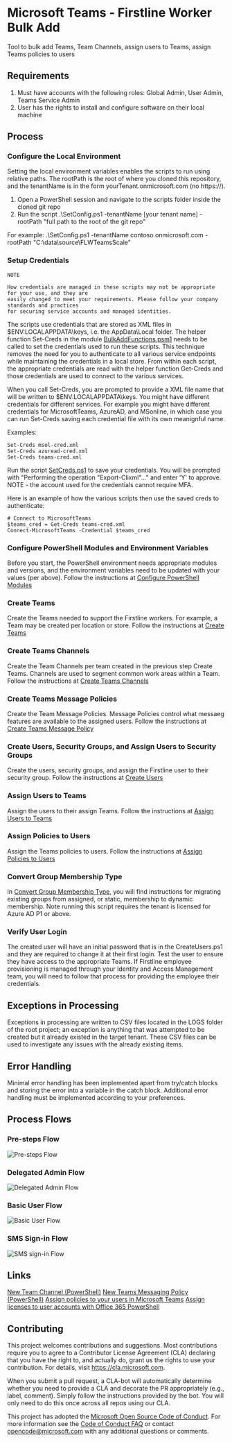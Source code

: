 # Microsoft Teams - Firstline Worker Bulk Add

Tool to bulk add Teams, Team Channels, assign users to Teams, assign Teams policies to users

## Requirements

1. Must have accounts with the following roles: Global Admin, User Admin, Teams Service Admin
2. User has the rights to install and configure software on their local machine

## Process

### Configure the Local Environment

Setting the local environment variables enables the scripts to run using relative paths.  The rootPath is the root of where you cloned this repository, and the tenantName is in the form yourTenant.onmicrosoft.com (no https://).

1. Open a PowerShell session and navigate to the scripts folder inside the cloned git repo
2. Run the script .\SetConfig.ps1 -tenantName [your tenant name] -rootPath "full path to the root of the git repo"

For example: .\SetConfig.ps1 -tenantName contoso.onmicrosoft.com -rootPath "C:\data\source\FLWTeamsScale"

### Setup Credentials

    NOTE
    
    How credentials are managed in these scripts may not be appropriate for your use, and they are 
    easily changed to meet your requirements. Please follow your company standards and practices 
    for securing service accounts and managed identities.

The scripts use credentials that are stored as XML files in $ENV:LOCALAPPDATA\keys, i.e. the AppData\Local folder.  The helper function Set-Creds in the module [BulkAddFunctions.psm1](./scripts/BulkAddFunctions.psm1) needs to be called to set the credentials used to run these scripts.  This technique removes the need for you to authenticate to all various service endpoints while maintaining the credentials in a local store.  From within each script, the appropriate credentials are read with the helper function Get-Creds and those credentials are used to connect to the various services.

When you call Set-Creds, you are prompted to provide a XML file name that will be written to $ENV:LOCALAPPDATA\keys.  You might have different credentials for different services.  For example you might have different credentials for MicrosoftTeams, AzureAD, and MSonline, in which case you can run Set-Creds saving each credential file with its own meanignful name.

Examples:

    Set-Creds msol-cred.xml
    Set-Creds azuread-cred.xml
    Set-Creds teams-cred.xml 

Run the script [SetCreds.ps1](./scripts/SetCreds.ps1) to save your credentials.  You will be prompted with "Performing the operation "Export-Clixml"..." and enter 'Y' to approve.  NOTE - the account used for the credentials cannot require MFA.

Here is an example of how the various scripts then use the saved creds to authenticate:

    # Connect to MicrosoftTeams
    $teams_cred = Get-Creds teams-cred.xml
    Connect-MicrosoftTeams -Credential $teams_cred

### Configure PowerShell Modules and Environment Variables

Before you start, the PowerShell environment needs appropriate modules and versions, and the environment variables need to be updated with your values (per above).  Follow the instructions at [Configure PowerShell Modules](./docs/ConfigurePowerShellModules.md)

### Create Teams

Create the Teams needed to support the Firstline workers.  For example, a Team may be created per location or store.  Follow the instructions at [Create Teams](./docs/CreateTeams.md)

### Create Teams Channels

Create the Team Channels per team created in the previous step Create Teams.  Channels are used to segment common work areas within a Team.  Follow the instructions at [Create Teams Channels](./docs/CreateTeamsChannels.md)

### Create Teams Message Policies

Create the Team Message Policies.  Message Policies control what messaeg features are available to the assigned users.  Follow the instructions at [Create Teams Message Policy](./docs/CreateTeamsMessagePolicies.md)

### Create Users, Security Groups, and Assign Users to Security Groups

Create the users, security groups, and assign the Firstline user to their security group. Follow the instructions at [Create Users](./docs/CreateUsers.md)

### Assign Users to Teams

Assign the users to their assign Teams. Follow the instructions at [Assign Users to Teams](./docs/AssignUserstoTeams.md)

### Assign Policies to Users

Assign the Teams policies to users. Follow the instructions at [Assign Policies to Users](./docs/AssignPoliciestoUsers.md)

### Convert Group Membership Type

In [Convert Group Membership Type](./docs/ConvertGroupMembershipType.md), you will find instructions for migrating existing groups from assigned, or static, membership to dynamic membership.  Note running this script requires the tenant is licensed for Azure AD P1 or above.

### Verify User Login

The created user will have an initial password that is in the CreateUsers.ps1 and they are required to change it at their first login.  Test the user to ensure they have access to the appropriate Teams.  If Firstline employee provisioning is managed through your Identity and Access Management team, you will need to follow that process for providing the employee their credentials.

## Exceptions in Processing

Exceptions in processing are written to CSV files located in the LOGS folder of the root project; an exception is anything that was attempted to be created but it already existed in the target tenant.  These CSV files can be used to investigate any issues with the already existing items.

## Error Handling

Minimal error handling has been implemented apart from try/catch blocks and storing the error into a variable in the catch block.  Additional error handling must be implemented according to your preferences.

## Process Flows

### Pre-steps Flow

![Pre-steps Flow](./media/Pre-stepsFlow.png)

### Delegated Admin Flow

![Delegated Admin Flow](./media/DelegatedAdminFlow.png)

### Basic User Flow

![Basic User Flow](./media/BasicUserFlow.png)

### SMS Sign-in Flow

![SMS sign-in Flow](./media/SMSSign-inFlow.png)

## Links

[New Team Channel (PowerShell)](https://docs.microsoft.com/en-us/powershell/module/teams/new-teamchannel?view=teams-ps)
[New Teams Messaging Policy (PowerShell)](https://docs.microsoft.com/en-us/powershell/module/skype/new-csteamsmessagingpolicy?view=skype-ps)
[Assign policies to your users in Microsoft Teams](https://docs.microsoft.com/en-us/microsoftteams/assign-policies#install-and-connect-to-the-microsoft-teams-powershell-module-1)
[Assign licenses to user accounts with Office 365 PowerShell](https://docs.microsoft.com/en-us/office365/enterprise/powershell/assign-licenses-to-user-accounts-with-office-365-powershell)

## Contributing

This project welcomes contributions and suggestions. Most contributions require you to agree to a Contributor License Agreement (CLA) declaring that you have the right to, and actually do, grant us the rights to use your contribution. For details, visit https://cla.microsoft.com.

When you submit a pull request, a CLA-bot will automatically determine whether you need to provide a CLA and decorate the PR appropriately (e.g., label, comment). Simply follow the instructions provided by the bot. You will only need to do this once across all repos using our CLA.

This project has adopted the [Microsoft Open Source Code of Conduct](https://opensource.microsoft.com/codeofconduct/). For more information see the [Code of Conduct FAQ](https://opensource.microsoft.com/codeofconduct/faq/) or contact opencode@microsoft.com with any additional questions or comments.
